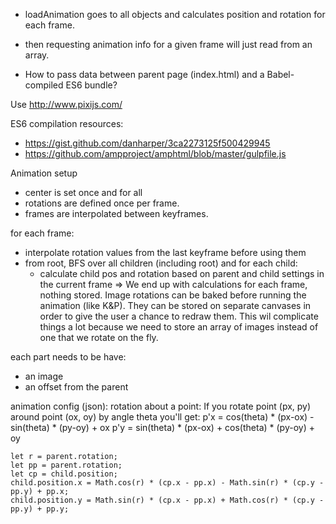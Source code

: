 - loadAnimation goes to all objects and calculates position and rotation for each frame.
- then requesting animation info for a given frame will just read from an array.








- How to pass data between parent page (index.html) and a Babel-compiled ES6 bundle?


Use http://www.pixijs.com/

ES6 compilation resources:

- https://gist.github.com/danharper/3ca2273125f500429945
- https://github.com/ampproject/amphtml/blob/master/gulpfile.js

Animation setup
- center is set once and for all
- rotations are defined once per frame.
- frames are interpolated between keyframes.


for each frame:
- interpolate rotation values from the last keyframe before using them
- from root, BFS over all children (including root) and for each child:
	- calculate child pos and rotation based on parent and child settings in the current frame
=> We end up with calculations for each frame, nothing stored. Image rotations can be baked before running the animation (like K&P). They can be stored on separate canvases in order to give the user a chance to redraw them. This wil complicate things a lot because we need to store an array of images instead of one that we rotate on the fly.


each part needs to be have:
- an image
- an offset from the parent

animation config (json):
rotation about a point:
	If you rotate point (px, py) around point (ox, oy) by angle theta you'll get:
	p'x = cos(theta) * (px-ox) - sin(theta) * (py-oy) + ox
	p'y = sin(theta) * (px-ox) + cos(theta) * (py-oy) + oy

	let r = parent.rotation;
	let pp = parent.rotation;
	let cp = child.position;
	child.position.x = Math.cos(r) * (cp.x - pp.x) - Math.sin(r) * (cp.y - pp.y) + pp.x;
	child.position.y = Math.sin(r) * (cp.x - pp.x) + Math.cos(r) * (cp.y - pp.y) + pp.y;


